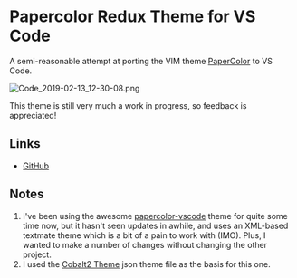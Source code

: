 # Papercolor Redux Theme for VS Code

A semi-reasonable attempt at porting the VIM theme [PaperColor](https://github.com/NLKNguyen/papercolor-theme) to VS Code. 

![Code_2019-02-13_12-30-08.png](https://github.com/mrworkman/papercolor-vscode-redux/raw/master/images/Code_2019-02-13_12-30-08.png)

This theme is still very much a work in progress, so feedback is appreciated!

## Links
* [GitHub](https://github.com/mrworkman/papercolor-vscode-redux)

## Notes
1. I've been using the awesome [papercolor-vscode](https://github.com/rozbo/papercolor-vscode) theme for quite some time now, but it hasn't seen updates in awhile, and uses an XML-based textmate theme which is a bit of a pain to work with (IMO). Plus, I wanted to make a number of changes without changing the other project.
1. I used the [Cobalt2 Theme](https://github.com/wesbos/cobalt2-vscode) json theme file as the basis for this one.
